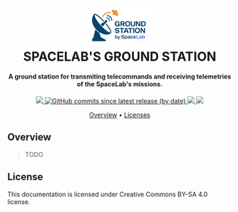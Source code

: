 <h1 align="center">
    <a href="https://spacelab-ufsc.github.io/grs-doc/"><img src="https://github.com/spacelab-ufsc/grs-doc/blob/main/img/logo-wide.png" alt="GOLDS-UFSC" width="30%"></a>
    <br>
    SPACELAB'S GROUND STATION
    <br>
</h1>

<h4 align="center">A ground station for transmiting telecommands and receiving telemetries of the SpaceLab's missions.</h4>

<p align="center">
	<a href="https://github.com/spacelab-ufsc/grs-doc">
        <img src="https://img.shields.io/badge/status-development-green?style=for-the-badge">
	</a>
    <a href="https://github.com/spacelab-ufsc/grs-doc/releases">
        <img alt="GitHub commits since latest release (by date)" src="https://img.shields.io/github/commits-since/spacelab-ufsc/grs-doc/latest?style=for-the-badge">
    </a>
    <a href="https://github.com/spacelab-ufsc/grs-doc/blob/main/LICENSE">
        <img src="https://img.shields.io/github/license/spacelab-ufsc/grs-doc?style=for-the-badge">
    </a>
    <a href="https://github.com/spacelab-ufsc/grs-doc/actions">
        <img src="https://img.shields.io/github/actions/workflow/status/spacelab-ufsc/grs-doc/sphinx_build.yml?style=for-the-badge">
    </a>
</p>

<p align="center">
    <a href="#overview">Overview</a> •
    <a href="#licenses">Licenses</a>
</p>

## Overview

> TODO

## License

This documentation is licensed under  Creative Commons BY-SA 4.0 license.

